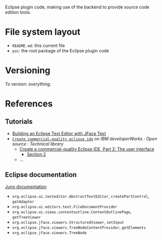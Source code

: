 Eclipse plugin code, making use of the backend to provide source code edition tools.

# File system layout

* `README.md`: this current file
* `poc`: the root package of the Eclipse plugin code

# Versioning

To version: _everything_.

# References

## Tutorials

* [Building an Eclipse Text Editor with JFace Text](http://www.realsolve.co.uk/site/tech/jface-text.php)
* [`Create commercial-quality eclipse ide`](http://www.ibm.com/developerworks/views/opensource/libraryview.jsp?search_by=Create+commercial-quality+eclipse+ide) on _IBM developerWorks : Open source :  Technical library_
	* [Create a commercial-quality Eclipse IDE, Part 2: The user interface](http://www.ibm.com/developerworks/opensource/tutorials/os-ecl-commplgin2/index.html)
		* [Section 2](http://www.ibm.com/developerworks/opensource/tutorials/os-ecl-commplgin2/section2.html)
	* ...

## Eclipse documentation

[Juno documentation](http://help.eclipse.org/juno/index.jsp)

* `org.eclipse.ui.texteditor.AbstractTextEditor`, `createPartControl`, `getAdapter`
* `org.eclipse.ui.editors.text.FileDocumentProvider`
* `org.eclipse.ui.views.contentoutline.ContentOutlinePage`, `getTreeViewer`
* `org.eclipse.jface.viewers.StructuredViewer`, `setInput`
* `org.eclipse.jface.viewers.TreeNodeContentProvider`, `getElements`
* `org.eclipse.jface.viewers.TreeNode`

